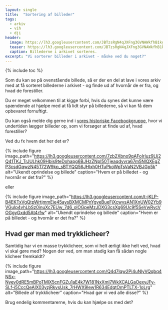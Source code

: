 ```yaml
---
layout: single
title:  "Sortering af billeder"
tags:
  - arkiv
  - vih
  - dji
header:
  image: https://lh3.googleusercontent.com/JBTzsRgN4qJXFng3GVNAWkfhB1kgYggpP6sR9jtTO9mUHG_1A6lChybR6iuN-9bZfQ9_a2F5fUH2dW1AkoAuh6uNNuo5Ef1sVAbjgRg0m5KMHVXQ3O3V8X4RYUd-JM3CVQXZPAVQfO4
  teaser: https://lh3.googleusercontent.com/JBTzsRgN4qJXFng3GVNAWkfhB1kgYggpP6sR9jtTO9mUHG_1A6lChybR6iuN-9bZfQ9_a2F5fUH2dW1AkoAuh6uNNuo5Ef1sVAbjgRg0m5KMHVXQ3O3V8X4RYUd-JM3CVQXZPAVQfO4
  caption: Billederne i arkivet sorteres.
excerpt: "Vi sorterer billeder i arkivet - måske ved du noget?"
---
```


{% include toc %}

Som du kan se på ovenstående billede, så er der en del at lave i vores arkiv med at få sorteret billederne i arkivet - og finde ud af hvornår de er fra, og hvad de forestiller.

Du er meget velkommen til at kigge forbi, hvis du synes det kunne være spændende at hjælpe med at få lidt styr på billederne, så vi kan få dem opbevaret fornuftigt.

Du kan også melde dig gerne ind i [vores historiske Facebookgruppe](https://www.facebook.com/groups/655406751295188/), hvor vi undertiden lægger billeder op, som vi forsøger at finde ud af, hvad forestiller?

Ved du fx hvem det her det er?

{% include figure
    image_path="https://lh3.googleusercontent.com/7zb2Xbno9qAFoIrIuz9LIj2Q41TKJ_TrJULhk09Hbis9teDohapg6BJHzZNpI50Tjeaqdvvra67m5NlQXEgZP3csdGqwzN45T72W9kp_sBTYQQ56JHlxh0HTuPkoWpTsVaN2VBJGp5k"
    alt="Ukendt oprindelse og billede"
    caption="Hvem er på billedet - og hvornår er det fra?" %}

eller 

{% include figure
    image_path="https://lh3.googleusercontent.com/t-jKLP-B4EKTxVgQtpWrtjmmEje45aysBXMCMPnYgveBueFjXcwvsAN1XnUW02Yb9VGuIp4vhLbSz0inuXc7EUw_7d6_olOGpeMzJDXG3csXg69Uc9f5SeVwRvcVOGgyGxdd5At4rfw"
    alt="Ukendt oprindelse og billede"
    caption="Hvem er på billedet - og hvornår er det fra?" %}

## Hvad gør man med trykklicheer?

Samtidig har vi en masse trykklicheer, som vi helt ærligt ikke helt ved, hvad vi skal gøre med? Nogen der ved, om man stadig kan få sådan nogle klicheer fremkaldt?

{% include figure
    image_path="https://lh3.googleusercontent.com/Q4d7lqw2Pi4uNlyVQqbq4NSx-Nyev0dRE5mBPoTMlX5cnFGZu1aE4k7W181NxXmI7WkXCALGaOexyJFy-SLf-i5CccQeAIX03yzjRkvsUsk_7rHWX9lew1R634EdqtOmPTLTX-1oLrg"
    alt="Billede af trykklicheer"
    caption="Hvad gør vi ved alle disse?" %}

Brug endelig kommentarerne, hvis du kan hjælpe os med det? 
